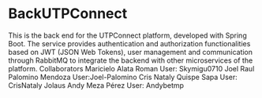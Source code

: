 # BackUTPConnect
This is the back end for the UTPConnect platform, developed with Spring Boot. The service provides authentication and authorization functionalities based on JWT (JSON Web Tokens), user management and communication through RabbitMQ to integrate the backend with other microservices of the platform.
Collaborators Maricielo Alata Roman User: Skymigu0710 Joel Raul Palomino Mendoza User:Joel-Palomino Cris Nataly Quispe Sapa User: CrisNataly Jolaus Andy Meza Pérez User: Andybetmp
